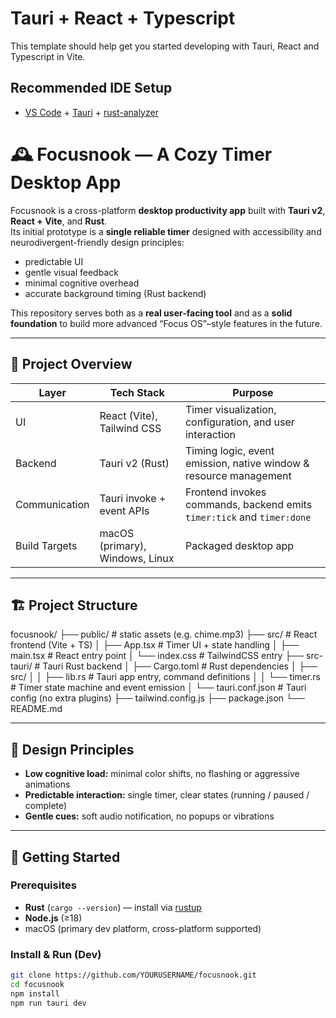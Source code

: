 # Tauri + React + Typescript

This template should help get you started developing with Tauri, React and Typescript in Vite.

## Recommended IDE Setup

- [VS Code](https://code.visualstudio.com/) + [Tauri](https://marketplace.visualstudio.com/items?itemName=tauri-apps.tauri-vscode) + [rust-analyzer](https://marketplace.visualstudio.com/items?itemName=rust-lang.rust-analyzer)

# 🕰️ Focusnook — A Cozy Timer Desktop App

Focusnook is a cross-platform **desktop productivity app** built with **Tauri v2**, **React + Vite**, and **Rust**.  
Its initial prototype is a **single reliable timer** designed with accessibility and neurodivergent-friendly design principles:

- predictable UI
- gentle visual feedback
- minimal cognitive overhead
- accurate background timing (Rust backend)

This repository serves both as a **real user-facing tool** and as a **solid foundation** to build more advanced “Focus OS”–style features in the future.

---

## 🧭 Project Overview

| Layer         | Tech Stack                      | Purpose                                                                |
| ------------- | ------------------------------- | ---------------------------------------------------------------------- |
| UI            | React (Vite), Tailwind CSS      | Timer visualization, configuration, and user interaction               |
| Backend       | Tauri v2 (Rust)                 | Timing logic, event emission, native window & resource management      |
| Communication | Tauri invoke + event APIs       | Frontend invokes commands, backend emits `timer:tick` and `timer:done` |
| Build Targets | macOS (primary), Windows, Linux | Packaged desktop app                                                   |

---

## 🏗️ Project Structure

focusnook/
├── public/ # static assets (e.g. chime.mp3)
├── src/ # React frontend (Vite + TS)
│ ├── App.tsx # Timer UI + state handling
│ ├── main.tsx # React entry point
│ └── index.css # TailwindCSS entry
├── src-tauri/ # Tauri Rust backend
│ ├── Cargo.toml # Rust dependencies
│ ├── src/
│ │ ├── lib.rs # Tauri app entry, command definitions
│ │ └── timer.rs # Timer state machine and event emission
│ └── tauri.conf.json # Tauri config (no extra plugins)
├── tailwind.config.js
├── package.json
└── README.md

---

## 🧠 Design Principles

- **Low cognitive load:** minimal color shifts, no flashing or aggressive animations
- **Predictable interaction:** single timer, clear states (running / paused / complete)
- **Gentle cues:** soft audio notification, no popups or vibrations

---

## 🚀 Getting Started

### Prerequisites

- **Rust** (`cargo --version`) — install via [rustup](https://rustup.rs/)
- **Node.js** (≥18)
- macOS (primary dev platform, cross-platform supported)

### Install & Run (Dev)

```bash
git clone https://github.com/YOURUSERNAME/focusnook.git
cd focusnook
npm install
npm run tauri dev
```
